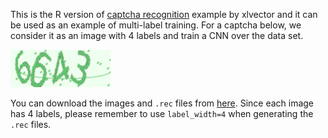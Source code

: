 This is the R version of [captcha recognition](http://blog.xlvector.net/2016-05/mxnet-ocr-cnn/) example by xlvector and it can be used as an example of multi-label training. For a captcha below, we consider it as an image with 4 labels and train a CNN over the data set.

![](captcha_example.png)

You can download the images and `.rec` files from [here](https://s3-us-west-2.amazonaws.com/apache-mxnet/R/data/captcha_example.zip). Since each image has 4 labels, please remember to use `label_width=4` when generating the `.rec` files.
